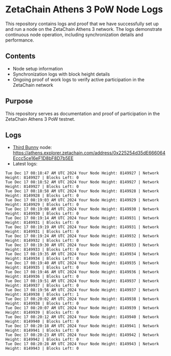 # ZetaChain Athens 3 PoW Node Logs
This repository contains logs and proof that we have successfully set up and run a node on the ZetaChain Athens 3 network. The logs demonstrate continuous node operation, including synchronization details and performance.

## Contents
- Node setup information
- Synchronization logs with block height details
- Ongoing proof of work logs to verify active participation in the ZetaChain network

## Purpose
This repository serves as documentation and proof of participation in the ZetaChain Athens 3 PoW testnet.

## Logs

- [Third Bunny](https://thirdbunny.xyz/) node: https://athens.explorer.zetachain.com/address/0x225254d35dE666064Eccc5ce16eF1D8bF8D7b5EE
- Latest logs:
```
Tue Dec 17 08:18:47 AM UTC 2024 Your Node Height: 8149927 | Network Height: 8149927 | Blocks Left: 0
Tue Dec 17 08:18:52 AM UTC 2024 Your Node Height: 8149927 | Network Height: 8149927 | Blocks Left: 0
Tue Dec 17 08:18:58 AM UTC 2024 Your Node Height: 8149928 | Network Height: 8149928 | Blocks Left: 0
Tue Dec 17 08:19:03 AM UTC 2024 Your Node Height: 8149929 | Network Height: 8149929 | Blocks Left: 0
Tue Dec 17 08:19:08 AM UTC 2024 Your Node Height: 8149930 | Network Height: 8149930 | Blocks Left: 0
Tue Dec 17 08:19:14 AM UTC 2024 Your Node Height: 8149931 | Network Height: 8149931 | Blocks Left: 0
Tue Dec 17 08:19:19 AM UTC 2024 Your Node Height: 8149931 | Network Height: 8149931 | Blocks Left: 0
Tue Dec 17 08:19:24 AM UTC 2024 Your Node Height: 8149932 | Network Height: 8149932 | Blocks Left: 0
Tue Dec 17 08:19:30 AM UTC 2024 Your Node Height: 8149933 | Network Height: 8149933 | Blocks Left: 0
Tue Dec 17 08:19:35 AM UTC 2024 Your Node Height: 8149934 | Network Height: 8149934 | Blocks Left: 0
Tue Dec 17 08:19:40 AM UTC 2024 Your Node Height: 8149935 | Network Height: 8149935 | Blocks Left: 0
Tue Dec 17 08:19:46 AM UTC 2024 Your Node Height: 8149936 | Network Height: 8149936 | Blocks Left: 0
Tue Dec 17 08:19:51 AM UTC 2024 Your Node Height: 8149937 | Network Height: 8149937 | Blocks Left: 0
Tue Dec 17 08:19:56 AM UTC 2024 Your Node Height: 8149937 | Network Height: 8149938 | Blocks Left: 1
Tue Dec 17 08:20:02 AM UTC 2024 Your Node Height: 8149938 | Network Height: 8149938 | Blocks Left: 0
Tue Dec 17 08:20:07 AM UTC 2024 Your Node Height: 8149939 | Network Height: 8149939 | Blocks Left: 0
Tue Dec 17 08:20:12 AM UTC 2024 Your Node Height: 8149940 | Network Height: 8149940 | Blocks Left: 0
Tue Dec 17 08:20:18 AM UTC 2024 Your Node Height: 8149941 | Network Height: 8149941 | Blocks Left: 0
Tue Dec 17 08:20:23 AM UTC 2024 Your Node Height: 8149942 | Network Height: 8149942 | Blocks Left: 0
Tue Dec 17 08:20:28 AM UTC 2024 Your Node Height: 8149943 | Network Height: 8149943 | Blocks Left: 0
```
